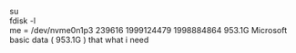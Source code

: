 su  
fdisk -l  
me = /dev/nvme0n1p3     239616 1999124479 1998884864 953.1G Microsoft basic data ( 953.1G ) that what i need  
